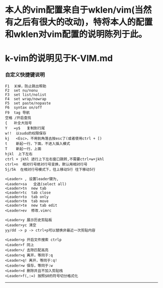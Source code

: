 本人的vim配置来自于wklen/vim(当然有之后有很大的改动)，特将本人的配置和wklen对vim配置的说明陈列于此。
======================
k-vim的说明见于K-VIM.md
======================

### 自定义快捷键说明

    F1  关掉，防止跳出帮助
    F2  set nu/nonu
    F3  set list/nolist
    F4  set wrap/nowrap
    F5  set paste/nopaste
    F6  syntax on/off
    F9  tag 导航
    空格 /开启查找
    {   补全大括号
    Y   =y$   复制到行尾
    w!!  以sudo的权限保存
    kj   <Esc>，不用到角落去按esc了(或者使用ctrl + [)
    t    新起一行，下面，不进入插入模式
    T    新起一行，上面
    hjkl  上下左右
    ctrl + jkhl 进行上下左右窗口跳转,不需要ctrl+w+jkhl
    ctrl+n  相对行号绝对行号变换，默认用相对行号
    5j/5k  在相对行号模式下，往上移动5行 往下移动5行
    
	<Leader> , 设置leader键为,
    <Leader>sa   全选(select all)
    <Leader>tn  new tab
    <Leader>tc  tab close
    <Leader>to  tab only
    <Leader>tm  tab move
    <Leader>te  new tab edit
    <Leader>ev  修改.vimrc

    <Leader>y 展示历史剪贴板
    <Leader>yc 清空
    yy/dd -> p -> ctrl+p可以替换非最近一次剪贴内容

    <Leader>p 开启文件搜索 ctrlp
    <Leader>f 同上
    <Leader>/ 去除匹配高亮
    <Leader>q 离开，等同于:q
    <Leader>q! 离开，等同于:q!
    <Leader>w 保存，等同于:w
    <Leader>d 删除并且不加入剪贴栈
    <Leader>f(,:=) 按照$0的符号切分格式化

--------------------

